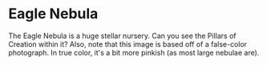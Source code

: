 # Eagle Nebula

The Eagle Nebula is a huge stellar nursery. Can you see the Pillars of Creation
within it? Also, note that this image is based off of a false-color photograph.
In true color, it's a bit more pinkish (as most large nebulae are).
